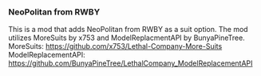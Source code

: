 ### NeoPolitan from RWBY
This is a mod that adds NeoPolitan from RWBY as a suit option.
The mod utilizes MoreSuits by x753 and ModelReplacmentAPI by BunyaPineTree.
MoreSuits: https://github.com/x753/Lethal-Company-More-Suits
ModelReplacementAPI: https://github.com/BunyaPineTree/LethalCompany_ModelReplacementAPI
